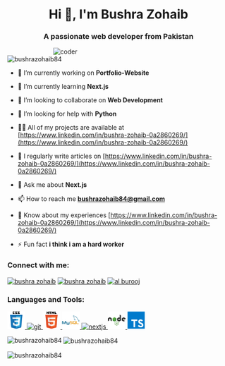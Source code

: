 <h1 align="center">Hi 👋, I'm Bushra Zohaib</h1>
<h3 align="center">A passionate web developer from Pakistan</h3>

<img align="right" alt="coder" width="400" src="https://i.gifer.com/JXA0.gif">

<p align="left"> <img src="https://komarev.com/ghpvc/?username=bushrazohaib84&label=Profile%20views&color=0e75b6&style=flat" alt="bushrazohaib84" /> </p>

- 🔭 I’m currently working on **Portfolio-Website**

- 🌱 I’m currently learning **Next.js**

- 👯 I’m looking to collaborate on **Web Development**

- 🤝 I’m looking for help with **Python**

- 👨‍💻 All of my projects are available at [https://www.linkedin.com/in/bushra-zohaib-0a2860269/](https://www.linkedin.com/in/bushra-zohaib-0a2860269/)

- 📝 I regularly write articles on [https://www.linkedin.com/in/bushra-zohaib-0a2860269/](https://www.linkedin.com/in/bushra-zohaib-0a2860269/)

- 💬 Ask me about **Next.js**

- 📫 How to reach me **bushrazohaib84@gmail.com**

- 📄 Know about my experiences [https://www.linkedin.com/in/bushra-zohaib-0a2860269/](https://www.linkedin.com/in/bushra-zohaib-0a2860269/)

- ⚡ Fun fact **i think i am a hard worker**

<h3 align="left">Connect with me:</h3>
<p align="left">
<a href="https://linkedin.com/in/bushra zohaib" target="blank"><img align="center" src="https://raw.githubusercontent.com/rahuldkjain/github-profile-readme-generator/master/src/images/icons/Social/linked-in-alt.svg" alt="bushra zohaib" height="30" width="40" /></a>
<a href="https://fb.com/bushra zohaib" target="blank"><img align="center" src="https://raw.githubusercontent.com/rahuldkjain/github-profile-readme-generator/master/src/images/icons/Social/facebook.svg" alt="bushra zohaib" height="30" width="40" /></a>
<a href="https://www.youtube.com/c/al burooj" target="blank"><img align="center" src="https://raw.githubusercontent.com/rahuldkjain/github-profile-readme-generator/master/src/images/icons/Social/youtube.svg" alt="al burooj" height="30" width="40" /></a>
</p>

<h3 align="left">Languages and Tools:</h3>
<p align="left"> <a href="https://www.w3schools.com/css/" target="_blank" rel="noreferrer"> <img src="https://raw.githubusercontent.com/devicons/devicon/master/icons/css3/css3-original-wordmark.svg" alt="css3" width="40" height="40"/> </a> <a href="https://git-scm.com/" target="_blank" rel="noreferrer"> <img src="https://www.vectorlogo.zone/logos/git-scm/git-scm-icon.svg" alt="git" width="40" height="40"/> </a> <a href="https://www.w3.org/html/" target="_blank" rel="noreferrer"> <img src="https://raw.githubusercontent.com/devicons/devicon/master/icons/html5/html5-original-wordmark.svg" alt="html5" width="40" height="40"/> </a> <a href="https://www.mysql.com/" target="_blank" rel="noreferrer"> <img src="https://raw.githubusercontent.com/devicons/devicon/master/icons/mysql/mysql-original-wordmark.svg" alt="mysql" width="40" height="40"/> </a> <a href="https://nextjs.org/" target="_blank" rel="noreferrer"> <img src="https://cdn.worldvectorlogo.com/logos/nextjs-2.svg" alt="nextjs" width="40" height="40"/> </a> <a href="https://nodejs.org" target="_blank" rel="noreferrer"> <img src="https://raw.githubusercontent.com/devicons/devicon/master/icons/nodejs/nodejs-original-wordmark.svg" alt="nodejs" width="40" height="40"/> </a> <a href="https://www.typescriptlang.org/" target="_blank" rel="noreferrer"> <img src="https://raw.githubusercontent.com/devicons/devicon/master/icons/typescript/typescript-original.svg" alt="typescript" width="40" height="40"/> </a> </p>

<p><img align="left" src="https://github-readme-stats.vercel.app/api/top-langs?username=bushrazohaib84&show_icons=true&locale=en&layout=compact" alt="bushrazohaib84" /></p>

<p>&nbsp;<img align="center" src="https://github-readme-stats.vercel.app/api?username=bushrazohaib84&show_icons=true&locale=en" alt="bushrazohaib84" /></p>

<p><img align="center" src="https://github-readme-streak-stats.herokuapp.com/?user=bushrazohaib84&" alt="bushrazohaib84" /></p>
